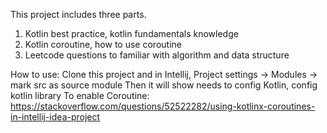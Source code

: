 This project includes three parts.
1.  Kotlin best practice, kotlin fundamentals knowledge
2.  Kotlin coroutine, how to use coroutine
3.  Leetcode questions to familiar with algorithm and data structure

How to use:
Clone this project and in Intellij, Project settings -> Modules -> mark src as source module
Then it will show needs to config Kotlin, config kotlin library 
To enable Coroutine: https://stackoverflow.com/questions/52522282/using-kotlinx-coroutines-in-intellij-idea-project